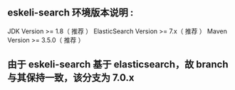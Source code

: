 
  eskeli-search 环境版本说明 : 
---------------------------------------------------------------------
  
  JDK Version >= 1.8（ 推荐 ）
  ElasticSearch Version >= 7.x（ 推荐 ） 
  Maven Version >= 3.5.0（ 推荐 ）

  由于 eskeli-search 基于 elasticsearch，故 branch 与其保持一致，该分支为 7.0.x 
---------------------------------------------------------------------
